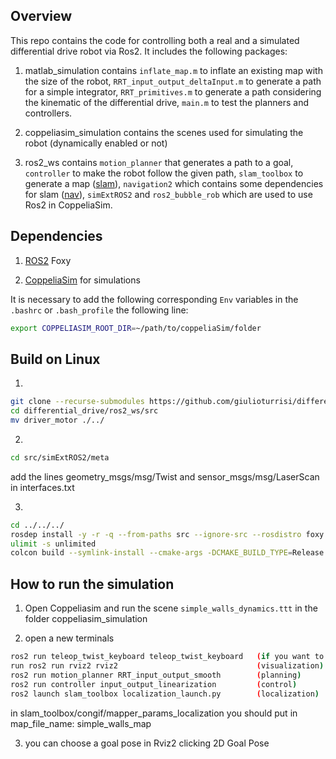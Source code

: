 ## Overview
This repo contains the code for controlling both a real and a simulated differential drive robot via Ros2. It includes the following packages:

1. matlab_simulation contains ```inflate_map.m``` to inflate an existing map with the size of the robot, ```RRT_input_output_deltaInput.m``` to generate a path for a simple integrator, ```RRT_primitives.m``` to generate a path considering the kinematic of the differential drive, ```main.m``` to test the planners and controllers.
 
2. coppeliasim_simulation contains the scenes used for simulating the robot (dynamically enabled or not)

3. ros2_ws contains ```motion_planner``` that generates a path to a goal, ```controller``` to make the robot follow the given path, ```slam_toolbox``` to generate a map ([slam](https://github.com/SteveMacenski/slam_toolbox)), ```navigation2``` which contains some dependencies for slam ([nav](https://github.com/ros-planning/navigation2)), ```simExtROS2``` and ```ros2_bubble_rob``` which are used to use Ros2 in CoppeliaSim.

 
## Dependencies
1. [ROS2](https://docs.ros.org/en/foxy/Installation.html) Foxy

2. [CoppeliaSim](https://www.coppeliarobotics.com/downloads) for simulations

It is necessary to add the following corresponding `Env` variables in the `.bashrc` or `.bash_profile` the following line:
```sh
export COPPELIASIM_ROOT_DIR=~/path/to/coppeliaSim/folder
```


## Build on Linux
1. 
```sh
git clone --recurse-submodules https://github.com/giulioturrisi/differential_drive.git
cd differential_drive/ros2_ws/src
mv driver_motor ./../
```

2. 
```sh
cd src/simExtROS2/meta
```
add the lines geometry_msgs/msg/Twist and sensor_msgs/msg/LaserScan in interfaces.txt 

3. 
```sh
cd ../../../
rosdep install -y -r -q --from-paths src --ignore-src --rosdistro foxy
ulimit -s unlimited
colcon build --symlink-install --cmake-args -DCMAKE_BUILD_TYPE=Release
```


## How to run the simulation
1. Open Coppeliasim and run the scene `simple_walls_dynamics.ttt` in the folder coppeliasim_simulation

2. open a new terminals 
```sh
ros2 run teleop_twist_keyboard teleop_twist_keyboard   (if you want to use the keyboard)
run ros2 run rviz2 rviz2                               (visualization)
ros2 run motion_planner RRT_input_output_smooth        (planning)
ros2 run controller input_output_linearization         (control)
ros2 launch slam_toolbox localization_launch.py        (localization)
```
in slam_toolbox/congif/mapper_params_localization you should put in map_file_name: simple_walls_map


3. you can choose a goal pose in Rviz2 clicking 2D Goal Pose



